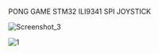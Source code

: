 PONG GAME STM32 ILI9341 SPI JOYSTICK

![Screenshot_3](https://github.com/offpic/PONG-GAME-STM32-ILI9341-SPI-JOYSTICK/assets/31142397/5b03e1d2-75a2-4f78-8833-72ca64730bfc)

![1](https://github.com/offpic/PONG-GAME-STM32-ILI9341-SPI-JOYSTICK/assets/31142397/03b1e9c7-e83f-4766-97a5-fb8b9c1a01eb)


